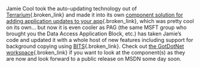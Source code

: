 Jamie Cool took the auto-updating technology out of [Terrarium](http://windowsforms.net/Default.aspx?tabindex=6&tabid=42){.broken_link} and made it into its own [component solution for adding application updates to your app](http://windowsforms.net/articles/appupdater.aspx){.broken_link}, which was pretty cool on its own&#8230; but now it is even cooler as PAG (the same MSFT group who brought you the Data Access Application Block, etc.) has taken Jamie&#8217;s code and updated it with a whole host of new features including support for background copying using [BITS](http://msdn.microsoft.com/vbasic/using/columns/code4fun/default.aspx?pull=/library/en-us/dncodefun/html/code4fun02282003.asp){.broken_link}. Check out [the GotDotNet workspace](http://www.gotdotnet.com/Community/Workspaces/workspace.aspx?id=83c68646-befb-4586-ba9f-fdf1301902f5){.broken_link} if you want to look at the component(s) as they are now and look forward to a public release on MSDN some day soon.